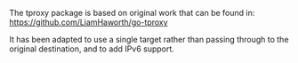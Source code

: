 The tproxy package is based on original work that can be found in: https://github.com/LiamHaworth/go-tproxy

It has been adapted to use a single target rather than passing through to the original destination, and to add IPv6 support.